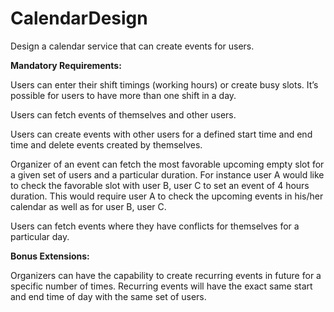 # CalendarDesign

Design a calendar service that can create events for users.

**Mandatory Requirements:**

Users can enter their shift timings (working hours) or create busy slots. It’s possible for users to have more than one shift in a day.

Users can fetch events of themselves and other users.

Users can create events with other users for a defined start time and end time and delete events created by themselves.

Organizer of an event can fetch the most favorable upcoming empty slot for a given set of users and a particular duration.
For instance user A would like to check the favorable slot with user B, user C to set an event of 4 hours duration. This would require user A to check the upcoming events in his/her calendar as well as for user B, user C.

Users can fetch events where they have conflicts for themselves for a particular day.


**Bonus Extensions:**

Organizers can have the capability to create recurring events in future for a specific number of times. Recurring events will have the exact same start and end time of day with the same set of users.
